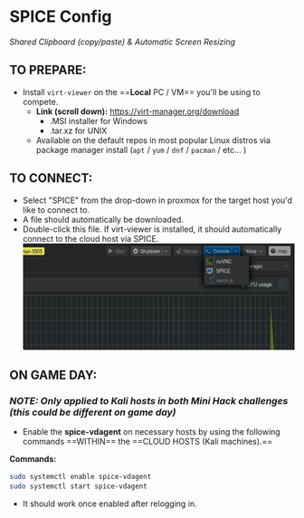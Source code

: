 # SPICE Config
*Shared Clipboard (copy/paste) & Automatic Screen Resizing*

## **TO PREPARE:**
- Install `virt-viewer` on the ==**Local** PC / VM== you'll be using to compete.
	- **Link (scroll down):** https://virt-manager.org/download
		- .MSI installer for Windows
		- .tar.xz for UNIX
	- Available on the default repos in most popular Linux distros via package manager install (`apt` / `yum` / `dnf` / `pacman` / etc... )

## **TO CONNECT:**
- Select "SPICE" from the drop-down in proxmox for the target host you'd like to connect to.
- A file should automatically be downloaded.
- Double-click this file. If virt-viewer is installed, it should automatically connect to the cloud host via SPICE.
![Pasted image 20250222152539](../assets/images/Pasted%20image%2020250222152539.png)


## **ON GAME DAY:**
### ***NOTE:** Only applied to Kali hosts in both Mini Hack challenges (this could be different on game day)*

- Enable the **spice-vdagent** on necessary hosts by using the following commands ==WITHIN== the ==CLOUD HOSTS (Kali machines).==

**Commands:**
```bash
sudo systemctl enable spice-vdagent
sudo systemctl start spice-vdagent
```
- It should work once enabled after relogging in.